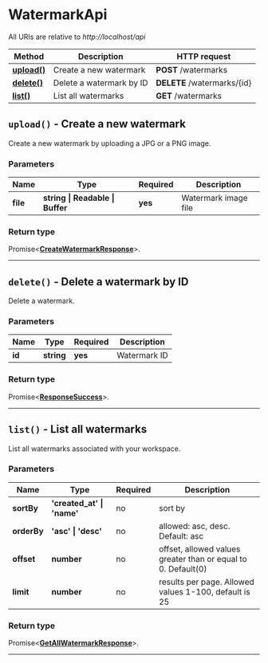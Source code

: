 # WatermarkApi

All URIs are relative to *http://localhost/api*

| Method | Description | HTTP request |
| ------------- | ------------- | ------------- |
| [**upload()**](WatermarkApi.md#upload) | Create a new watermark | **POST** /watermarks |
| [**delete()**](WatermarkApi.md#delete) | Delete a watermark by ID | **DELETE** /watermarks/{id} |
| [**list()**](WatermarkApi.md#list) | List all watermarks | **GET** /watermarks |


<a name="upload"></a>
## **`upload()` - Create a new watermark**


Create a new watermark by uploading a JPG or a PNG image.

### Parameters

| Name | Type | Required | Description |
| ------------- | ------------- | ------------- | ------------- |
 | **file** | **string \| Readable \| Buffer**| **yes**| Watermark image file |


### Return type

Promise<[**CreateWatermarkResponse**](../model/CreateWatermarkResponse.md)>.




---

<a name="delete"></a>
## **`delete()` - Delete a watermark by ID**


Delete a watermark.

### Parameters

| Name | Type | Required | Description |
| ------------- | ------------- | ------------- | ------------- |
 | **id** | **string**| **yes**| Watermark ID |


### Return type

Promise<[**ResponseSuccess**](../model/ResponseSuccess.md)>.




---

<a name="list"></a>
## **`list()` - List all watermarks**


List all watermarks associated with your workspace.

### Parameters

| Name | Type | Required | Description |
| ------------- | ------------- | ------------- | ------------- |
 | **sortBy** | **&#39;created_at&#39; \| &#39;name&#39;**| no| sort by |
 | **orderBy** | **&#39;asc&#39; \| &#39;desc&#39;**| no| allowed: asc, desc. Default: asc |
 | **offset** | **number**| no| offset, allowed values greater than or equal to 0. Default(0) |
 | **limit** | **number**| no| results per page. Allowed values 1-100, default is 25 |


### Return type

Promise<[**GetAllWatermarkResponse**](../model/GetAllWatermarkResponse.md)>.




---

